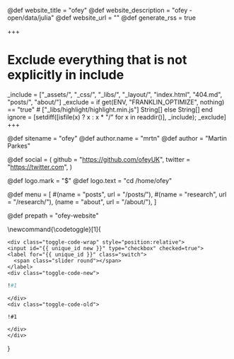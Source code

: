 <!-- RSS settings -->

@def website_title = "ofey"
@def website_description = "ofey - open/data/julia"
@def website_url = ""
@def generate_rss = true

+++
# Exclude everything that is not explicitly in include
_include = ["_assets/", "_css/", "_libs/", "_layout/", "index.html", "404.md", "posts/", "about/"]
_exclude = if get(ENV, "FRANKLIN_OPTIMIZE", nothing) == "true"
        # ["_libs/highlight/highlight.min.js"]
        String[]
    else
        String[]
    end
ignore = [setdiff([isfile(x) ? x : x * "/" for x in readdir()], _include); _exclude]
+++



<!-- Theme specific options -->
<!-- @def title = "Fredrik Ekre" -->
@def sitename = "ofey"
@def author.name = "mrtn"
@def author = "Martin Parkes"

<!-- Social icons -->
@def social = (
        github = "https://github.com/ofeyUK",
        twitter = "https://twitter.com",
    )

<!-- Logo -->
@def logo.mark = "\$"
@def logo.text = "cd /home/ofey"

<!-- Menu -->
@def menu = [
        #(name = "posts", url = "/posts/"),
        #(name = "research", url = "/research/"),
        (name = "about", url = "/about/"),
    ]

@def prepath = "ofey-website"

\newcommand{\codetoggle}[1]{
~~~
<div class="toggle-code-wrap" style="position:relative">
<input id="{{ unique_id new }}" type="checkbox" checked=true">
<label for="{{ unique_id }}" class="switch">
  <span class="slider round"></span>
</label>
<div class="toggle-code-new">
~~~
`````julia
!#1
`````
~~~
</div>
<div class="toggle-code-old">
~~~
`````julia-old
!#1
`````
~~~
</div>
</div>
~~~
}

